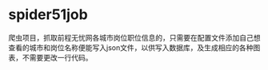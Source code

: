 # spider51job
爬虫项目，抓取前程无忧网各城市岗位职位信息的，只需要在配置文件添加自己想查看的城市和岗位名称便能写入json文件，以供写入数据库，及生成相应的各种图表，不需要更改一行代码。
